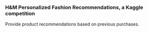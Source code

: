 ### H&M Personalized Fashion Recommendations, a Kaggle competition

Provide product recommendations based on previous purchases.
